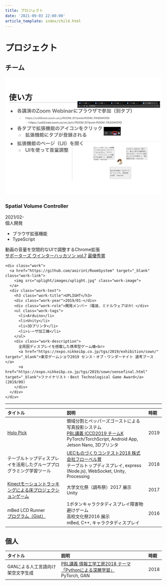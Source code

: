 ```yaml
---
title: プロジェクト
date: '2021-09-03 22:00:00'
article_template: index/child.html
---
```

# プロジェクト

## チーム

<section class="s-works">
  <div class="works">
    <div class="work">
      <a href="https://github.com/aoirint/RoomSystem" target="_blank" class="work-link">
        <img src="spatial_volume_controller/images/spatial_volume_controller.jpg" class="work-image">
      </a>
      <div class="work-text">
        <h3 class="work-title">Spatial Volume Controller</h3>
        <div class="work-year">2021/02-</div>
        <div class="work-role">個人開発</div>
        <ul class="work-tags">
          <li>ブラウザ拡張機能</li>
          <li>TypeScript</li>
        </ul>
        <div class="work-description">
          動画の音量を空間的なUIで調整するChrome拡張<br>
          <a href="https://talent.supporterz.jp/events/28d759c2-50b4-456d-889b-1f08abf6c053/" target="_blank">サポーターズ ウインターハッカソン vol.7</a>
          <a href="https://twitter.com/nacopaguu/status/1365963599538135041" target="_blank">最優秀賞</a>
        </div>
      </div>
    </div>

    <div class="work">
      <a href="https://github.com/aoirint/RoomSystem" target="_blank" class="work-link">
        <img src="uplight/images/uplight.jpg" class="work-image">
      </a>
      <div class="work-text">
        <h3 class="work-title">UPLIGHT</h3>
        <div class="work-year">2019/01-</div>
        <div class="work-role">開発メンバー（電装、ミドルウェアほか）</div>
        <ul class="work-tags">
          <li>Arduino</li>
          <li>Unity</li>
          <li>3Dプリンタ</li>
          <li>レーザ加工機</li>
        </ul>
        <div class="work-description">
          全周囲ディスプレイを搭載した携帯型ゲーム機<br>
          <a href="https://expo.nikkeibp.co.jp/tgs/2019/exhibition/sown/" target="_blank">東京ゲームショウ2019 センス・オブ・ワンダーナイト 選考ブース</a>
          <a href="https://expo.nikkeibp.co.jp/tgs/2019/sown/sensefinal.html" target="_blank">ファイナリスト・Best Technological Game Award</a> (2019/09)
        </div>
      </div>
    </div>

  </div>
</section>

---

|タイトル|説明|時期|
|:--|:--|:--|
|[Holo Pick](holopick/)|領域分割とペッパーズゴーストによる写真投影システム <br> [PBL講義 ICCD2019 チームK](https://www.ce.uec.ac.jp/projects/) <br> PyTorch/TorchScript, Android App, Jetson Nano, 3Dプリンタ|2019|
|テーブルトップディスプレイを活用したグループプログラミング学習ツール|[UECものづくりコンテスト2018 株式会社フローベル賞](https://www.uec.ac.jp/news/announcement/2018/20180627_1107.html) <br> テーブルトップディスプレイ, express (Node.js), WebSocket, Unity, Processing|2018|
|[Kinectモーショントラッキングによる床プロジェクションゲーム](floor_proj_2017/)|大学文化祭（調布祭）2017 展示 <br> Unity|2017|
|mBed LCD Runner <br> [プログラム（Gist）](https://gist.github.com/aoirint/d6bd55c0f4f02582ae7c4069b6486e4c)|1ボタンキャラクタディスプレイ障害物避けゲーム <br> 高校文化祭2016 展示 <br> mBed, C++, キャラクタディスプレイ|2016|

## 個人
|タイトル|説明|時期|
|:--|:--|:--|
|GANによる人工言語向け架空文字生成|[PBL講義 情報工学工房2018 テーマ「Pythonによる深層学習」](http://pr.cei.uec.ac.jp/kobo2018/index.php) <br> PyTorch, GAN|2018|
